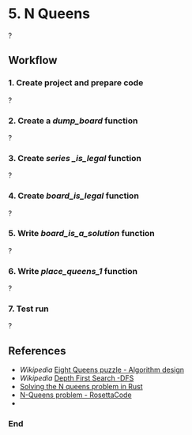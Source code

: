 # 5. N Queens
?
## Workflow
### 1. Create project and prepare code
?
### 2. Create a *dump_board* function
?
### 3. Create *series _is_legal* function
?
### 4. Create *board_is_legal* function
?
### 5. Write *board_is_a_solution* function
?
### 6. Write *place_queens_1* function
?
### 7. Test run
?

## References
* _Wikipedia_ [Eight Queens puzzle - Algorithm design](https://en.wikipedia.org/wiki/Eight_queens_puzzle#Exercise_in_algorithm_design)
* _Wikipedia_ [Depth First Search -DFS](https://en.wikipedia.org/wiki/Depth-first_search)
* [Solving the N queens problem in Rust](https://theodz.github.io/tutorial/rust/2016/11/22/rust-n-queens.html)
* [N-Queens problem - RosettaCode](https://rosettacode.org/wiki/N-queens_problem#Rust)
* 

### End
